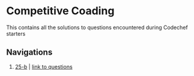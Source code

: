 # Competitive Coading

This contains all the solutions to questions encountered during Codechef starters

## Navigations

1. [25-b](./starters-25-b) | [link to questions](https://www.codechef.com/START25B)

